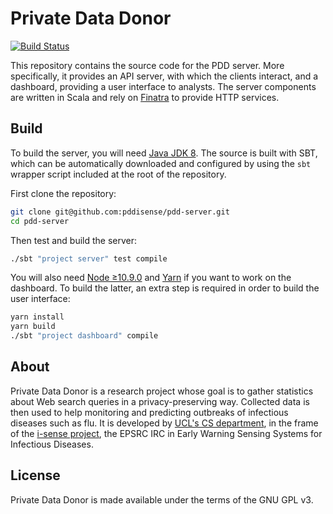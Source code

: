 # Private Data Donor

[![Build Status](https://travis-ci.com/pddisense/pdd-server.svg?branch=master)](https://travis-ci.com/pddisense/pdd-server)

This repository contains the source code for the PDD server.
More specifically, it provides an API server, with which the clients interact, and a dashboard, providing a user interface to analysts.
The server components are written in Scala and rely on [Finatra](https://twitter.github.io/finatra/) to provide HTTP services.

## Build
To build the server, you will need [Java JDK 8](https://www.oracle.com/technetwork/java/javase/downloads/jdk8-downloads-2133151.html).
The source is built with SBT, which can be automatically downloaded and configured by using the `sbt` wrapper script included at the root of the repository.

First clone the repository:
```bash
git clone git@github.com:pddisense/pdd-server.git
cd pdd-server
```

Then test and build the server:
```bash
./sbt "project server" test compile
```

You will also need [Node ≥10.9.0](https://nodejs.org) and [Yarn](https://yarnpkg.com) if you want to work on the dashboard.
To build the latter, an extra step is required in order to build the user interface:
```bash
yarn install
yarn build
./sbt "project dashboard" compile
```

## About
Private Data Donor is a research project whose goal is to gather statistics about Web search queries in a privacy-preserving way.
Collected data is then used to help monitoring and predicting outbreaks of infectious diseases such as flu.
It is developed by [UCL's CS department](http://www.cs.ucl.ac.uk/home/), in the frame of the [i-sense project](https://www.i-sense.org.uk/), the EPSRC IRC in Early Warning Sensing Systems for Infectious Diseases.

## License

Private Data Donor is made available under the terms of the GNU GPL v3.
